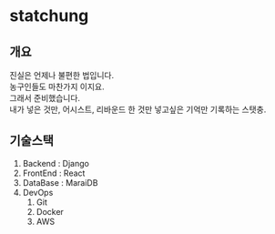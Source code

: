 # statchung
## 개요
진실은 언제나 불편한 법입니다.  
농구인들도 마찬가지 이지요.  
그래서 준비했습니다.  
내가 넣은 것만, 어시스트, 리바운드 한 것만 넣고싶은 기억만 기록하는 스탯충.  

## 기술스택
1. Backend : Django
2. FrontEnd : React
3. DataBase : MaraiDB
4. DevOps
   1) Git
   2) Docker
   3) AWS
